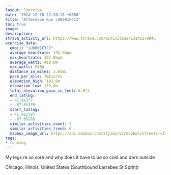 ```yaml
---
layout: Exercise
date: '2024-12-18 22:26:13 +0000'
title: "Afternoon Run \U0001F3C3"
toc: true
image:
description:
strava_activity_url: https://www.strava.com/activities/13145170946
exercise_data:
  emoji: "\U0001F3C3"
  average_heartrate: 156.9bpm
  max_heartrate: 167.0bpm
  average_watts: 419.6W
  max_watts: 510W
  distance_in_miles: 2.01mi
  pace_per_mile: 7m51s/mi
  elevation_high: 182.6m
  elevation_low: 179.8m
  total_elevation_gain_in_feet: 6.6ft
  end_latlng:
  - 41.91377
  - -87.65159
  start_latlng:
  - 41.912797
  - -87.65285
  similar_activities_count: 2
  similar_activities_trend: 0
  mapbox_image_url: https://api.mapbox.com/styles/v1/mapbox/streets-v11/static/path-5+787af2-1.0(%7Dhy~F~i~uO%3FsC%40wACoA%40%7B%40CmBW%3Fw%40Es%40KQ%3FgAGcB%3F%7B%40GmABcAEoBHeDAk%40PGm%40SmDCWCCm%40BKAQGW%40%5BAwADgBBcBNW%3Fa%40EY%3Fg%40TSDoABIEQWEWEsFIsE%40qACoADMJONOPEr%40%40t%40Cp%40Ej%40%3FjAER%40HFDV%40dACl%40BTC%5CFRJB~%40%3FlCC%60%40Cp%40%40b%40LJFDLCn%40FX%40TCv%40%3F%7CAEh%40Bb%40AVBn%40Db%40%40l%40%3FdABr%40Ev%40BZ%3Fx%40JfD%40NDBlA%40n%40A%5EBf%40El%40%40hACX%40%5EGl%40BpB%3Fj%40Ch%40%40),pin-s-s+e5b22e(-87.65104,41.91391),pin-s-f+89ae00(-87.6497500000001,41.91494)/auto/800x800?access_token=pk.eyJ1Ijoiam9zaGJlY2ttYW4iLCJhIjoiY205eWR2aDd1MWZ6djJrbXc4a3M0bWZleiJ9.XiG9OWkNcZk2QzjJbxLB4A
tags:
- running
---
```


My legs re so sore and why does it have to be so cold and dark outside

Chicago, Illinois, United States (Southbound Larrabee St Sprint)
